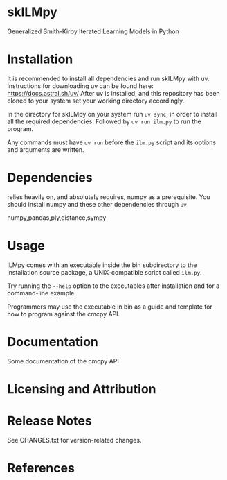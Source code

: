 # skILMpy
Generalized Smith-Kirby Iterated Learning Models in Python

Installation
============================================
It is recommended to install all dependencies and run skILMpy with uv. 
Instructions for downloading uv can be found here: https://docs.astral.sh/uv/
After uv is installed, and this repository has been cloned to your system
set your working directory accordingly. 

In the directory for skILMpy on your system run `uv sync`, in order to install all the required dependencies. Followed by `uv run ilm.py` to run the program.

Any commands must have `uv run` before the `ilm.py` script and its options and arguments are written.


Dependencies 
============================================ 

relies heavily on, and absolutely requires, numpy as a prerequisite.
You should install numpy and these other dependencies through `uv`

numpy,pandas,ply,distance,sympy

Usage
============================================

ILMpy comes with an executable inside the bin subdirectory to the
installation source package, a UNIX-compatible script called `ilm.py`. 

Try running the `--help` option to the executables after installation and
for a command-line example.

Programmers may use the executable in bin as a guide and template for how to
program against the cmcpy API.
		       			  
Documentation 
============================================ 

Some documentation of the cmcpy API 

Licensing and Attribution 
============================================



Release Notes
============================================


See CHANGES.txt for version-related changes.

References
============================================
